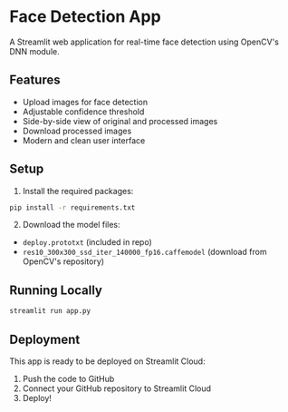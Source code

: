 # Face Detection App

A Streamlit web application for real-time face detection using OpenCV's DNN module.

## Features

- Upload images for face detection
- Adjustable confidence threshold
- Side-by-side view of original and processed images
- Download processed images
- Modern and clean user interface

## Setup

1. Install the required packages:
```bash
pip install -r requirements.txt
```

2. Download the model files:
- `deploy.prototxt` (included in repo)
- `res10_300x300_ssd_iter_140000_fp16.caffemodel` (download from OpenCV's repository)

## Running Locally

```bash
streamlit run app.py
```

## Deployment

This app is ready to be deployed on Streamlit Cloud:

1. Push the code to GitHub
2. Connect your GitHub repository to Streamlit Cloud
3. Deploy!
